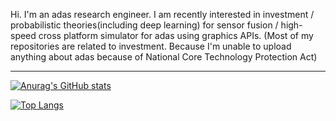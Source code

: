Hi. I'm an adas research engineer.
I am recently interested in investment / probabilistic theories(including deep learning) for sensor fusion / high-speed cross platform simulator for adas using graphics APIs. (Most of my repositories are related to investment. Because I'm unable to upload anything about adas because of National Core Technology Protection Act)

* * *
[![Anurag's GitHub stats](https://github-readme-stats-sandy-gamma.vercel.app/api?username=Wong-Woo&count_private=true&show_icons=true&theme=radical)](https://github.com/anuraghazra/github-readme-stats)

[![Top Langs](https://github-readme-stats.vercel.app/api/top-langs/?username=Wong-Woo&size_weight=0.5&count_weight=0.5&langs_count=10)](https://github.com/anuraghazra/github-readme-stats)